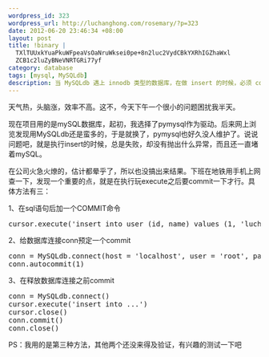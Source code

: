 ```yaml
--- 
wordpress_id: 323
wordpress_url: http://luchanghong.com/rosemary/?p=323
date: 2012-06-20 23:46:34 +08:00
layout: post
title: !binary |
  TXlTUUxkYuaPkuWFpeaVsOaNruWksei0pe+8n2luc2VydCBkYXRhIGZhaWxl
  ZCB1c2luZyBNeVNRTGRi77yf
category: database
tags: [mysql, MySQLdb]
description: 当 MySQLdb 遇上 innodb 类型的数据库，在做 insert 的时候，必须 commit 才能插入到数据表里面去。
---
```

天气热，头脑涨，效率不高。这不，今天下午一个很小的问题困扰我半天。

现在项目用的是mySQL数据库，起初，我选择了pymysql作为驱动。后来网上浏览发现用MySQLdb还是蛮多的，于是就换了，pymysql也好久没人维护了。说说问题吧，就是执行insert的时候，总是失败，却没有抛出什么异常，而且还一直堵着mySQL。

在公司火急火燎的，估计都晕乎了，所以也没搞出来结果。下班在地铁用手机上网查一下，发现一个重要的点，就是在执行玩execute之后要commit一下才行。具体方法有三：

1、在sql语句后加一个COMMIT命令

<pre class="prettyprint">cursor.execute('insert into user (id, name) values (1, 'luchanghong);COMMIT;')</pre>

2、给数据库连接conn预定一个commit

<pre class="prettyprint">
conn = MySQLdb.connect(host = 'localhost', user = 'root', passwd = 'root', db = 'test')
conn.autocommit(1)
</pre>

3、在释放数据库连接之前commit

<pre class="prettyprint">
conn = MySQLdb.connect()
cursor.execute('insert into ...')
cursor.close()
conn.commit()
conn.close()
</pre>

PS：我用的是第三种方法，其他两个还没来得及验证，有兴趣的测试一下吧
